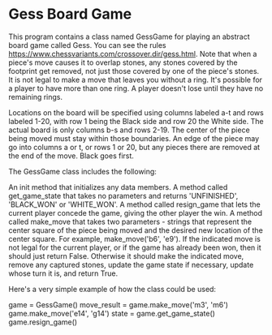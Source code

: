# Gess Board Game

This program contains a class named GessGame for playing an abstract board game called Gess. You can see the rules https://www.chessvariants.com/crossover.dir/gess.html. Note that when a piece's move causes it to overlap stones, any stones covered by the footprint get removed, not just those covered by one of the piece's stones. It is not legal to make a move that leaves you without a ring. It's possible for a player to have more than one ring. A player doesn't lose until they have no remaining rings.

Locations on the board will be specified using columns labeled a-t and rows labeled 1-20, with row 1 being the Black side and row 20 the White side. The actual board is only columns b-s and rows 2-19. The center of the piece being moved must stay within those boundaries. An edge of the piece may go into columns a or t, or rows 1 or 20, but any pieces there are removed at the end of the move. Black goes first.


The GessGame class includes the following:

An init method that initializes any data members.
A method called get_game_state that takes no parameters and returns 'UNFINISHED', 'BLACK_WON' or 'WHITE_WON'.
A method called resign_game that lets the current player concede the game, giving the other player the win.
A method called make_move that takes two parameters - strings that represent the center square of the piece being moved and the desired new location of the center square. For example, make_move('b6', 'e9'). If the indicated move is not legal for the current player, or if the game has already been won, then it should just return False. Otherwise it should make the indicated move, remove any captured stones, update the game state if necessary, update whose turn it is, and return True.

Here's a very simple example of how the class could be used:

game = GessGame()
move_result = game.make_move('m3', 'm6')
game.make_move('e14', 'g14')
state = game.get_game_state()
game.resign_game()
